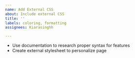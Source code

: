 ```yaml
---
name: Add External CSS
about: Include external CSS
title: ''
labels: coloring, formatting
assignees: Kiarasinghh

---
```


- Use documentation to research proper syntax for features
- Create external stylesheet to personalize page
